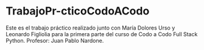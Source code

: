 # TrabajoPr-cticoCodoACodo
Este es el trabajo práctico realizado junto con María Dolores Urso y Leonardo Figliolia para la primera parte del curso de Codo a Codo Full Stack Python. Profesor: Juan Pablo Nardone.
